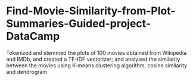 # Find-Movie-Similarity-from-Plot-Summaries-Guided-project-DataCamp
Tokenized and stemmed the plots of 100 movies obtained from Wikipedia and IMDb, and created a TF-IDF vectorizer; and analysed the similarity between the movies using K-means clustering algorithm, cosine similarity and dendrogram
